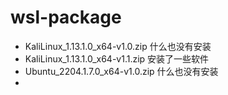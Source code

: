 # wsl-package

- KaliLinux_1.13.1.0_x64-v1.0.zip 什么也没有安装
- KaliLinux_1.13.1.0_x64-v1.1.zip 安装了一些软件
- Ubuntu_2204.1.7.0_x64-v1.0.zip 什么也没有安装
- 

